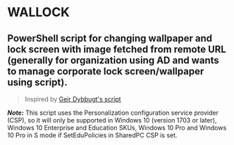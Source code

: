 # WALLOCK

## PowerShell script for changing wallpaper and lock screen with image fetched from remote URL (generally for organization using AD and wants to manage corporate lock screen/wallpaper using script).

> Inspired by [Geir Dybbugt's script](https://github.com/geirdybbugt/Archive-Dybbugt.no/blob/master/Win10/Win10-SetWallpaperAndLockscreenFromUri.ps1)

***Note:*** This script uses the Personalization configuration service provider (CSP), so it will only be supported in Windows 10 (version 1703 or later), Windows 10 Enterprise and Education SKUs, Windows 10 Pro and Windows 10 Pro in S mode if SetEduPolicies in SharedPC CSP is set.

